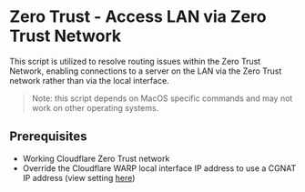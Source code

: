 # Zero Trust - Access LAN via Zero Trust Network

This script is utilized to resolve routing issues within the Zero Trust Network, enabling connections to a server on the LAN via the Zero Trust network rather than via the local interface.

> Note: this script depends on MacOS specific commands and may not work on other operating systems.

## Prerequisites

- Working Cloudflare Zero Trust network
- Override the Cloudflare WARP local interface IP address to use a CGNAT IP address (view setting [here](https://developers.cloudflare.com/cloudflare-one/connections/connect-devices/warp/configure-warp/warp-settings/#override-local-interface-ip))
